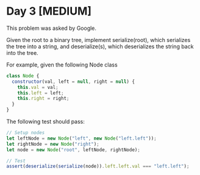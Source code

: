 # Day 3 [MEDIUM]

This problem was asked by Google.

Given the root to a binary tree, implement serialize(root), which serializes the tree into a string, and deserialize(s), which deserializes the string back into the tree.

For example, given the following Node class

```JavaScript
class Node {
  constructor(val, left = null, right = null) {
    this.val = val;
    this.left = left;
    this.right = right;
  }
}
```

The following test should pass:

```JavaScript
// Setup nodes
let leftNode = new Node("left", new Node("left.left"));
let rightNode = new Node("right");
let node = new Node("root", leftNode, rightNode);

// Test
assert(deserialize(serialize(node)).left.left.val === "left.left");
```
